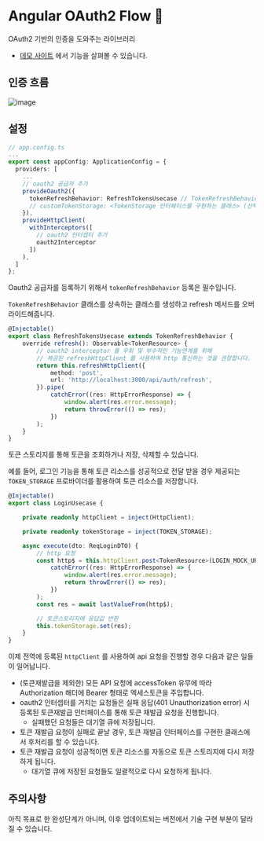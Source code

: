 # Angular OAuth2 Flow 🫧
OAuth2 기반의 인증을 도와주는 라이브러리

- [데모 사이트](https://angular-flow.pages.dev)  에서 기능을 살펴볼 수 있습니다.

## 인증 흐름
![image](https://github.com/user-attachments/assets/d3beb504-a6e0-4eea-a24d-b4a416a62252)

## 설정
```ts
// app.config.ts
...
export const appConfig: ApplicationConfig = {
  providers: [
    ...
    // oauth2 공급자 추가
    provideOauth2({
      tokenRefreshBehavior: RefreshTokensUsecase // TokenRefreshBehavior를 상속하는 class 추가
      // customTokenStorage: <TokenStorage 인터페이스를 구현하는 클래스> (선택)
    }),
    provideHttpClient(
      withInterceptors([
        // oauth2 인터셉터 추가
        oauth2Interceptor
      ])
    ),
  ]
};
```

Oauth2 공급자를 등록하기 위해서 `tokenRefreshBehavior` 등록은 필수입니다.

`TokenRefreshBehavior` 클래스를 상속하는 클래스를 생성하고 refresh 메서드를 오버라이드해줍니다.

```ts
@Injectable()
export class RefreshTokensUsecase extends TokenRefreshBehavior {
    override refresh(): Observable<TokenResource> {
        // oauth2 interceptor 를 우회 및 부수적인 기능연계를 위해
        // 제공된 refreshHttpClient 를 사용하여 http 통신하는 것을 권장합니다.
        return this.refreshHttpClient({
            method: 'post',
            url: 'http://localhost:3000/api/auth/refresh',
        }).pipe(
            catchError((res: HttpErrorResponse) => {
                window.alert(res.error.message);
                return throwError(() => res);
            })
        );
    }
}
```

토큰 스토리지를 통해 토큰을 조회하거나 저장, 삭제할 수 있습니다.

예를 들어, 로그인 기능을 통해 토큰 리소스를 성공적으로 전달 받을 경우 제공되는 `TOKEN_STORAGE` 프로바이더를 활용하여 토큰 리소스를 저장합니다.

```ts
@Injectable()
export class LoginUsecase {

    private readonly httpClient = inject(HttpClient);

    private readonly tokenStorage = inject(TOKEN_STORAGE);

    async execute(dto: ReqLoginDTO) {
        // http 요청
        const http$ = this.httpClient.post<TokenResource>(LOGIN_MOCK_URL, dto).pipe(
            catchError((res: HttpErrorResponse) => {
                window.alert(res.error.message);
                return throwError(() => res);
            })
        );
        const res = await lastValueFrom(http$);

        // 토큰스토리지에 응답값 반환         
        this.tokenStorage.set(res);
    }
}
```

이제 전역에 등록된 `httpClient` 를 사용하여 api 요청을 진행할 경우 다음과 같은 일들이 일어납니다.
- (토큰재발급을 제외한) 모든 API 요청에 accessToken 유무에 따라 Authorization 해더에 Bearer <token> 형태로 엑세스토큰을 주입합니다.
- oauth2 인터셉터를 거치는 요청들은 실패 응답(401 Unauthorization error) 시 등록된 토큰재발급 인터페이스를 통해 토큰 재발급 요청을 진행합니다.
  - 실패했던 요청들은 대기열 큐에 저장됩니다.
- 토큰 재발급 요청이 실패로 끝날 경우, 토큰 재발급 인터페이스를 구현한 클래스에서 후처리를 할 수 있습니다.
- 토큰 재발급 요청이 성공적이면 토큰 리소스를 자동으로 토큰 스토리지에 다시 저장하게 됩니다.
  - 대기열 큐에 저장된 요청들도 일괄적으로 다시 요청하게 됩니다.
 
## 주의사항

아직 목표로 한 완성단계가 아니며, 이후 업데이트되는 버전에서 기술 구현 부분이 달라질 수 있습니다.
